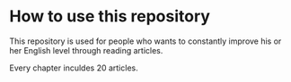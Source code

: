 # How to use this repository

This repository is used for people who wants to constantly improve his or her English level through reading articles.

Every chapter inculdes 20 articles. 